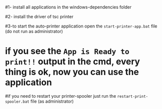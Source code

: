 ﻿#1- install all applications in the windows-dependencies folder

#2- install the driver of tsc printer

#3-to start the auto-printer application open the `start-printer-app.bat` file  (do not run as administrator)

# if you see the `App is Ready to print!!` output in the cmd, every thing is ok, now you can use the application


#if you need to restart your printer-spooler just run the `restart-print-spooler.bat` file (as administrator) 








